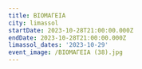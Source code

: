```yaml
---
title: ΒΙΟΜΑΓΕΙΑ
city: limassol
startDate: 2023-10-28T21:00:00.000Z
endDate: 2023-10-28T21:00:00.000Z
limassol_dates: '2023-10-29'
event_image: /ΒΙΟΜΑΓΕΙΑ (38).jpg
---
```


